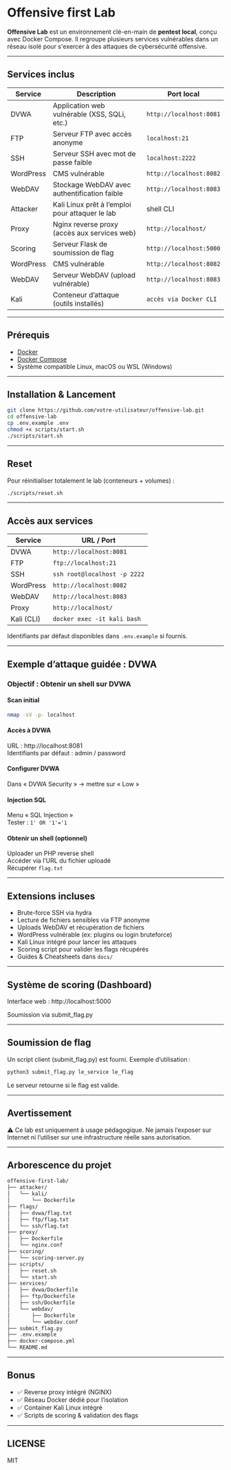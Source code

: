 # Offensive first Lab

**Offensive Lab** est un environnement clé-en-main de **pentest local**, conçu avec Docker Compose. Il regroupe plusieurs services vulnérables dans un réseau isolé pour s'exercer à des attaques de cybersécurité offensive.

---

## Services inclus

| Service    | Description                                        | Port local             |
|------------|----------------------------------------------------|------------------------|
| DVWA       | Application web vulnérable (XSS, SQLi, etc.)       | `http://localhost:8081` |
| FTP        | Serveur FTP avec accès anonyme                     | `localhost:21`         |
| SSH        | Serveur SSH avec mot de passe faible               | `localhost:2222`       |
| WordPress  | CMS vulnérable                                     | `http://localhost:8082` |
| WebDAV     | Stockage WebDAV avec authentification faible       | `http://localhost:8083` |
| Attacker   | Kali Linux prêt à l’emploi pour attaquer le lab    | shell CLI              |
| Proxy      | Nginx reverse proxy (accès aux services web)       | `http://localhost/`    |
| Scoring    | Serveur Flask de soumission de flag                | `http://localhost:5000` |
| WordPress  | CMS vulnérable                                     | `http://localhost:8082` |
| WebDAV     | Serveur WebDAV (upload vulnérable)                 | `http://localhost:8083` |
| Kali       | Conteneur d’attaque (outils installés)             | `accès via Docker CLI` |

---

## Prérequis

- [Docker](https://docs.docker.com/get-docker/)
- [Docker Compose](https://docs.docker.com/compose/install/)
- Système compatible Linux, macOS ou WSL (Windows)

---

## Installation & Lancement

```bash
git clone https://github.com/votre-utilisateur/offensive-lab.git
cd offensive-lab
cp .env.example .env
chmod +x scripts/start.sh
./scripts/start.sh
```

---

## Reset

Pour réinitialiser totalement le lab (conteneurs + volumes) :

```bash
./scripts/reset.sh
```

---

## Accès aux services

| Service    | URL / Port                |
|------------|---------------------------|
| DVWA       | `http://localhost:8081`   |
| FTP        | `ftp://localhost:21`      |
| SSH        | `ssh root@localhost -p 2222` |
| WordPress  | `http://localhost:8082`   |
| WebDAV     | `http://localhost:8083`   |
| Proxy      | `http://localhost/`       |
| Kali (CLI) | `docker exec -it kali bash` |

Identifiants par défaut disponibles dans `.env.example` si fournis.

---

## Exemple d’attaque guidée : DVWA

### Objectif : Obtenir un shell sur DVWA

#### Scan initial
```bash
nmap -sV -p- localhost
```

#### Accès à DVWA
URL : http://localhost:8081  
Identifiants par défaut : admin / password

#### Configurer DVWA
Dans « DVWA Security » → mettre sur « Low »

#### Injection SQL
Menu « SQL Injection »  
Tester : `1' OR '1'='1`

#### Obtenir un shell (optionnel)
Uploader un PHP reverse shell  
Accéder via l’URL du fichier uploadé  
Récupérer `flag.txt`

---

## Extensions incluses

- Brute-force SSH via hydra
- Lecture de fichiers sensibles via FTP anonyme
- Uploads WebDAV et récupération de fichiers
- WordPress vulnérable (ex: plugins ou login bruteforce)
- Kali Linux intégré pour lancer les attaques
- Scoring script pour valider les flags récupérés
- Guides & Cheatsheets dans `docs/`

---

## Système de scoring (Dashboard)

Interface web : http://localhost:5000

Soumission via submit_flag.py

---

## Soumission de flag

Un script client (submit_flag.py) est fourni. Exemple d’utilisation :

```bash
python3 submit_flag.py le_service le_flag
```
Le serveur retourne si le flag est valide.

---

## Avertissement

⚠️ Ce lab est uniquement à usage pédagogique. Ne jamais l’exposer sur Internet ni l’utiliser sur une infrastructure réelle sans autorisation.

---

## Arborescence du projet

```bash
offensive-first-lab/
├── attacker/
│   └── kali/
│       └── Dockerfile
├── flags/
│   ├── dvwa/flag.txt
│   ├── ftp/flag.txt
│   └── ssh/flag.txt
├── proxy/
│   ├── Dockerfile
│   └── nginx.conf
├── scoring/
│   └── scoring-server.py
├── scripts/
│   ├── reset.sh
│   └── start.sh
├── services/
│   ├── dvwa/Dockerfile
│   ├── ftp/Dockerfile
│   ├── ssh/Dockerfile
│   └── webdav/
│       ├── Dockerfile
│       └── webdav.conf
├── submit_flag.py
├── .env.example
├── docker-compose.yml
└── README.md
```

---

## Bonus

- ✅ Reverse proxy intégré (NGINX)
- ✅ Réseau Docker dédié pour l’isolation
- ✅ Container Kali Linux intégré
- ✅ Scripts de scoring & validation des flags

---

## LICENSE

MIT
